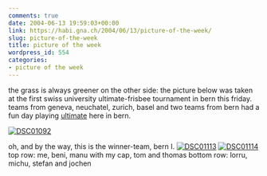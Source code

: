 ```yaml
---
comments: true
date: 2004-06-13 19:59:03+00:00
link: https://habi.gna.ch/2004/06/13/picture-of-the-week/
slug: picture-of-the-week
title: picture of the week
wordpress_id: 554
categories:
- picture of the week
---
```


the grass is always greener on the other side:
the picture below was taken at the first swiss university ultimate-frisbee tournament in bern this friday.
teams from geneva, neuchatel, zurich, basel and two teams from bern had a fun day playing [ultimate](http://www.whatisultimate.com/) here in bern.

[![DSC01092](https://habi.gna.ch/blog/images/DSC01092-tm.jpg)](https://habi.gna.ch/blog/images/DSC01092.JPG)
<!-- more -->
oh, and by the way, this is the winner-team, bern I. 
[![DSC01113](https://habi.gna.ch/blog/images/DSC01113-tm.jpg)](https://habi.gna.ch/blog/images/DSC01113.JPG) [![DSC01114](https://habi.gna.ch/blog/images/DSC01114-tm.jpg)](https://habi.gna.ch/blog/images/DSC01114.JPG)
top row: me, beni, manu with my cap, tom and thomas
bottom row: lorru, michu, stefan and jochen
